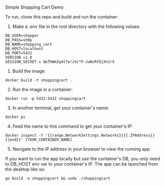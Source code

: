 Simple Shopping Cart Demo

To run, clone this repo and build and run the container:

1. Make a .env file in the root directory with the following values:
```
DB_USER=shopper
DB_PASS=sh0p
DB_NAME=shopping_cart
DB_HOST=localhost
DB_PORT=5432
VERSION =1.0
SESSION_SECRET = QeThWmZq4t7w!z%C*F-JaNcRfUjXn2r5
```

1. Build the image:
```
docker build -t shoppingcart .
```
2. Run the image in a container:
```
docker run -p 5432:5432 shoppingcart
```
3. In another terminal, get your container's name:
```
docker ps
```
4. Feed the name to this command to get your container's IP:
```
docker inspect -f '{{range.NetworkSettings.Networks}}{{.IPAddress}}{{end}}' [YOUR_CONTAINER_NAME]
```
5. Navigate to the IP address in your browser to view the running app

If you want to run the app locally but use the container's DB, you only need to DB_HOST env var to your container's IP.
The app can be launched from the desktop like so:
```
go build -o shoppingcart && sudo ./shoppingcart
```
